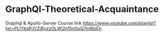 # GraphQl-Theoretical-Acquaintance
Graphql & Apollo-Server
Course link
https://www.youtube.com/playlist?list=PLlYbsPJVZjByzzOLWl2n15n0uQ7m8loEh
